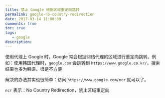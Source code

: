 ```yaml
---
title: 禁止 Google 根据区域重定向跳转
permalink: google-no-country-redirection
date: 2017-03-14 11:00:00
comments: true
toc: true
tags:
   - google
description:
---
```

使用代理上 Google 时，Google 常会根据网络代理的区域进行重定向跳转。例如：使用韩国代理时，`google.com` 会跳转到 `https://www.google.co.kr/`，搜索结果也多为韩语，很是不方便

解决的办法其实也很简单：访问 `https://www.google.com/ncr` 就可以了。

`ncr` 表示：No Country Redirection，禁止区域重定向
<!-- more -->
